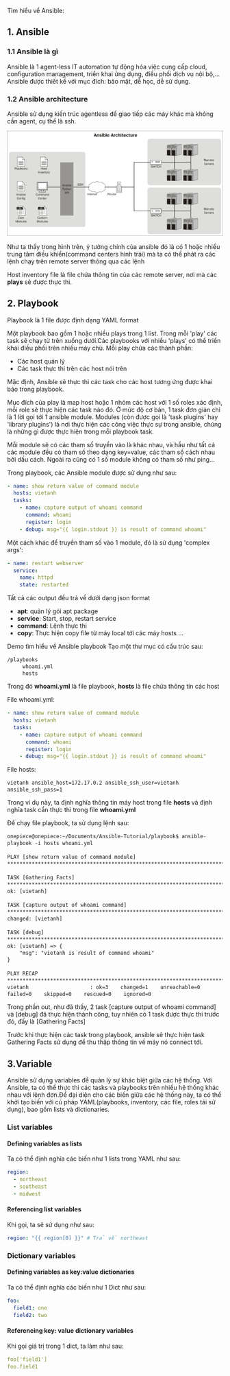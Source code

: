 Tìm hiểu về Ansible:

## 1. Ansible
### 1.1 Ansible là gì
Ansible là 1 agent-less IT automation tự động hóa việc cung cấp cloud, configuration management, triển khai ứng dụng, điều phối dịch vụ nội bộ,...
Ansible được thiết kế  với mục đích: bảo mật, dễ học, dễ sử dụng.
### 1.2 Ansible architecture

Ansible sử dụng kiến trúc agentless để giao tiếp các máy khác mà không cần agent, cụ thể là ssh.

![Architecture](img/Architecture.jpg)

Như ta thấy trong hình trên, ý tưởng chính của ansible đó là có 1 hoặc nhiều trung tâm điều khiển(command centers hình trái) mà ta có thể phát ra các lệnh chạy trên remote server thông qua các lệnh

Host inventory file là file chứa thông tin của các remote server, nơi mà các **plays** sẽ được thực thi.

## 2. Playbook
Playbook là 1 file được định dạng YAML format

Một playbook bao gồm 1 hoặc nhiều plays trong 1 list. Trong mỗi 'play' các task sẽ chạy từ trên xuống dưới.Các playbooks với nhiều 'plays' có thể triển khai điều phối trên nhiều máy chủ. Mỗi play chứa các thành phần:
* Các host quản lý
* Các task thực thi trên các host nói trên

Mặc định, Ansible sẽ thực thi các task cho các host tương ứng được khai báo trong playbook. 

Mục đích của play là map host hoặc 1 nhóm các host với 1 số roles xác định, mỗi role sẽ thực hiện các task nào đó. Ở mức độ cơ bản, 1 task đơn giản chỉ là 1 lời gọi tới 1 ansible module. Modules (còn được gọi là 'task plugins' hay 'library plugins') là nơi thực hiện các công việc thực sự trong ansible, chúng là những gì được thực hiện trong mỗi playbook task.

Mỗi module sẽ có các tham số truyền vào là khác nhau, và hầu như tất cả các module đều có tham số theo dạng key=value, các tham số cách nhau bởi dấu cách. Ngoài ra cũng có 1 số module không có tham số như ping...

Trong playbook, các Ansible module được sử dụng như sau:

```yaml
- name: show return value of command module
  hosts: vietanh
  tasks:
    - name: capture output of whoami command
      command: whoami
      register: login
    - debug: msg="{{ login.stdout }} is result of command whoami"
```

Một cách khác để truyền tham số vào 1 module, đó là sử dụng 'complex args':

```yaml
- name: restart webserver
  service:
    name: httpd
    state: restarted
```
Tất cả các output đều trả về dưới dạng json format
- **apt**: quản lý gói apt package
- **service**: Start, stop, restart service
- **command**: Lệnh thực thi
- **copy**: Thực hiện copy file từ máy local tới các máy hosts
...

Demo tìm hiểu về Ansible playbook
Tạo một thư mục có cấu trúc sau:

```
/playbooks
     whoami.yml
     hosts
```
Trong đó **whoami.yml** là file playbook, **hosts** là file chứa thông tin các host

File whoami.yml:
```yaml
- name: show return value of command module
  hosts: vietanh
  tasks:
    - name: capture output of whoami command
      command: whoami
      register: login
    - debug: msg="{{ login.stdout }} is result of command whoami"
```

File hosts:
```
vietanh ansible_host=172.17.0.2 ansible_ssh_user=vietanh ansible_ssh_pass=1
```
Trong ví dụ này, ta định nghĩa thông tin máy host trong file **hosts** và định nghĩa task cần thực thi trong file **whoami.yml** 

Để chạy file playbook, ta sử dụng lệnh sau:
```
onepiece@onepiece:~/Documents/Ansible-Tutorial/playbook$ ansible-playbook -i hosts whoami.yml 

PLAY [show return value of command module] *******************************************************************************************************

TASK [Gathering Facts] ***************************************************************************************************************************
ok: [vietanh]

TASK [capture output of whoami command] **********************************************************************************************************
changed: [vietanh]

TASK [debug] *************************************************************************************************************************************
ok: [vietanh] => {
    "msg": "vietanh is result of command whoami"
}

PLAY RECAP ***************************************************************************************************************************************
vietanh                    : ok=3    changed=1    unreachable=0    failed=0    skipped=0    rescued=0    ignored=0   
```
Trong phần out, như đã thấy, 2 task [capture output of whoami command] và [debug] đã thực hiện thành công, tuy nhiên có 1 task được thực thi trước đó, đấy là [Gathering Facts]

Trước khi thực hiện các task trong playbook, ansible sẽ thực hiện task Gathering Facts sử dụng để thu thập thông tin về máy nó connect tới.

## 3.Variable

Ansible sử dụng variables để quản lý sự khác biệt giữa các hệ thống. Với Ansible, ta có thể thực thi các tasks và playbooks trên nhiều hệ thống khác nhau với lệnh đơn.Để đại diện cho các biến giữa các hệ thống này, ta có thể khởi tạo biến với cú pháp YAML(playbooks, inventory, các file, roles tái sử dụng), bao gồm lists và dictionaries.

### List variables

#### Defining variables as lists

Ta có thể định nghĩa các biến như 1 lists trong YAML như sau:

```yaml
region:
  - northeast
  - southeast
  - midwest
```


#### Referencing list variables

Khi gọi, ta sẽ sử dụng như sau:

```yaml
region: "{{ region[0] }}" # Trả về northeast
```
### Dictionary variables

#### Defining variables as key:value dictionaries

Ta có thể định nghĩa các biến như 1 Dict như sau:

```yaml
foo:
  field1: one
  field2: two
```

#### Referencing key: value dictionary variables

Khi gọi giá trị trong 1 dict, ta làm như sau:

```yaml
foo['field1']
foo.field1
```


## 

